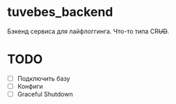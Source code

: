 # tuvebes_backend
Бэкенд сервиса для лайфлоггинга. Что-то типа CR~~UD~~.

# TODO
- [ ] Подключить базу
- [ ] Конфиги
- [ ] Graceful Shutdown